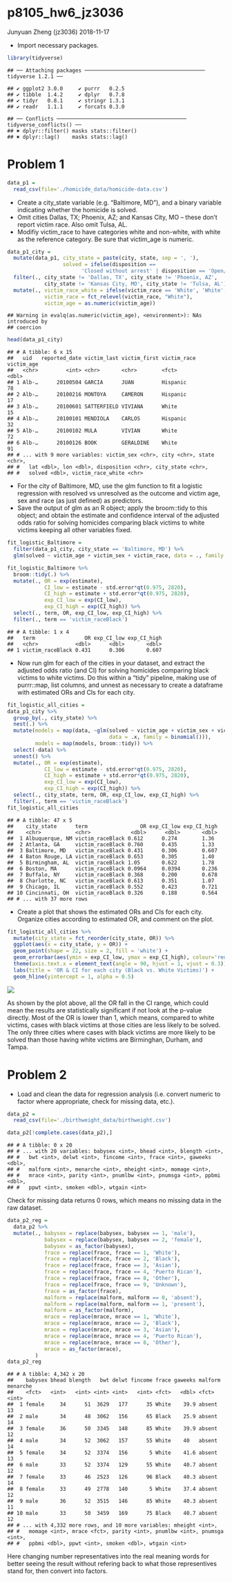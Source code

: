 p8105\_hw6\_jz3036
================
Junyuan Zheng (jz3036)
2018-11-17

-   Import necessary packages.

``` r
library(tidyverse)
```

    ## ── Attaching packages ─────────────────────────────────────── tidyverse 1.2.1 ──

    ## ✔ ggplot2 3.0.0     ✔ purrr   0.2.5
    ## ✔ tibble  1.4.2     ✔ dplyr   0.7.8
    ## ✔ tidyr   0.8.1     ✔ stringr 1.3.1
    ## ✔ readr   1.1.1     ✔ forcats 0.3.0

    ## ── Conflicts ────────────────────────────────────────── tidyverse_conflicts() ──
    ## ✖ dplyr::filter() masks stats::filter()
    ## ✖ dplyr::lag()    masks stats::lag()

Problem 1
=========

``` r
data_p1 = 
  read_csv(file='./homicide_data/homicide-data.csv')
```

-   Create a city\_state variable (e.g. “Baltimore, MD”), and a binary variable indicating whether the homicide is solved.
-   Omit cities Dallas, TX; Phoenix, AZ; and Kansas City, MO – these don’t report victim race. Also omit Tulsa, AL.
-   Modifiy victim\_race to have categories white and non-white, with white as the reference category. Be sure that victim\_age is numeric.

``` r
data_p1_city = 
  mutate(data_p1, city_state = paste(city, state, sep = ', '),
                  solved = ifelse(disposition == 
                        'Closed without arrest' | disposition == 'Open/No arrest', 0, 1)) %>%
  filter(., city_state != 'Dallas, TX', city_state != 'Phoenix, AZ',
            city_state != 'Kansas City, MO', city_state != 'Tulsa, AL') %>% 
  mutate(., victim_race_white = ifelse(victim_race == 'White', 'White', 'Non-white'),
            victim_race = fct_relevel(victim_race, "White"),
            victim_age = as.numeric(victim_age))
```

    ## Warning in evalq(as.numeric(victim_age), <environment>): NAs introduced by
    ## coercion

``` r
head(data_p1_city)
```

    ## # A tibble: 6 x 15
    ##   uid   reported_date victim_last victim_first victim_race victim_age
    ##   <chr>         <int> <chr>       <chr>        <fct>            <dbl>
    ## 1 Alb-…      20100504 GARCIA      JUAN         Hispanic            78
    ## 2 Alb-…      20100216 MONTOYA     CAMERON      Hispanic            17
    ## 3 Alb-…      20100601 SATTERFIELD VIVIANA      White               15
    ## 4 Alb-…      20100101 MENDIOLA    CARLOS       Hispanic            32
    ## 5 Alb-…      20100102 MULA        VIVIAN       White               72
    ## 6 Alb-…      20100126 BOOK        GERALDINE    White               91
    ## # ... with 9 more variables: victim_sex <chr>, city <chr>, state <chr>,
    ## #   lat <dbl>, lon <dbl>, disposition <chr>, city_state <chr>,
    ## #   solved <dbl>, victim_race_white <chr>

-   For the city of Baltimore, MD, use the glm function to fit a logistic regression with resolved vs unresolved as the outcome and victim age, sex and race (as just defined) as predictors.
-   Save the output of glm as an R object; apply the broom::tidy to this object; and obtain the estimate and confidence interval of the adjusted odds ratio for solving homicides comparing black victims to white victims keeping all other variables fixed.

``` r
fit_logistic_Baltimore = 
  filter(data_p1_city, city_state == 'Baltimore, MD') %>% 
  glm(solved ~ victim_age + victim_sex + victim_race, data = ., family = binomial())

fit_logistic_Baltimore %>% 
  broom::tidy(.) %>% 
  mutate(., OR = exp(estimate),
            CI_low = estimate - std.error*qt(0.975, 2820),
            CI_high = estimate + std.error*qt(0.975, 2820),
            exp_CI_low = exp(CI_low),
            exp_CI_high = exp(CI_high)) %>%
  select(., term, OR, exp_CI_low, exp_CI_high) %>%
  filter(., term == 'victim_raceBlack')
```

    ## # A tibble: 1 x 4
    ##   term                OR exp_CI_low exp_CI_high
    ##   <chr>            <dbl>      <dbl>       <dbl>
    ## 1 victim_raceBlack 0.431      0.306       0.607

-   Now run glm for each of the cities in your dataset, and extract the adjusted odds ratio (and CI) for solving homicides comparing black victims to white victims. Do this within a “tidy” pipeline, making use of purrr::map, list columns, and unnest as necessary to create a dataframe with estimated ORs and CIs for each city.

``` r
fit_logistic_all_cities = 
data_p1_city %>% 
  group_by(., city_state) %>% 
  nest(.) %>% 
  mutate(models = map(data, ~glm(solved ~ victim_age + victim_sex + victim_race,
                                 data = .x, family = binomial())),
         models = map(models, broom::tidy)) %>% 
  select(-data) %>% 
  unnest() %>% 
  mutate(., OR = exp(estimate),
            CI_low = estimate - std.error*qt(0.975, 2820),
            CI_high = estimate + std.error*qt(0.975, 2820),
            exp_CI_low = exp(CI_low),
            exp_CI_high = exp(CI_high)) %>%
  select(., city_state, term, OR, exp_CI_low, exp_CI_high) %>% 
  filter(., term == 'victim_raceBlack')
fit_logistic_all_cities
```

    ## # A tibble: 47 x 5
    ##    city_state      term                 OR exp_CI_low exp_CI_high
    ##    <chr>           <chr>             <dbl>      <dbl>       <dbl>
    ##  1 Albuquerque, NM victim_raceBlack 0.612      0.274        1.36 
    ##  2 Atlanta, GA     victim_raceBlack 0.760      0.435        1.33 
    ##  3 Baltimore, MD   victim_raceBlack 0.431      0.306        0.607
    ##  4 Baton Rouge, LA victim_raceBlack 0.653      0.305        1.40 
    ##  5 Birmingham, AL  victim_raceBlack 1.05       0.622        1.78 
    ##  6 Boston, MA      victim_raceBlack 0.0964     0.0394       0.236
    ##  7 Buffalo, NY     victim_raceBlack 0.368      0.200        0.678
    ##  8 Charlotte, NC   victim_raceBlack 0.613      0.351        1.07 
    ##  9 Chicago, IL     victim_raceBlack 0.552      0.423        0.721
    ## 10 Cincinnati, OH  victim_raceBlack 0.326      0.188        0.564
    ## # ... with 37 more rows

-   Create a plot that shows the estimated ORs and CIs for each city. Organize cities according to estimated OR, and comment on the plot.

``` r
fit_logistic_all_cities %>%
  mutate(city_state = fct_reorder(city_state, OR)) %>% 
  ggplot(aes(x = city_state, y = OR)) +
  geom_point(shape = 22, size = 2, fill = 'white') +
  geom_errorbar(aes(ymin = exp_CI_low, ymax = exp_CI_high), colour='red', alpha = 0.8) +
  theme(axis.text.x = element_text(angle = 90, hjust = 1, vjust = 0.3)) +
  labs(title = 'OR & CI for each city (Black vs. White Victims)') +
  geom_hline(yintercept = 1, alpha = 0.5)
```

![](p8105_hw6_jz3036_files/figure-markdown_github/OR_CI_plot-1.png)

As shown by the plot above, all the OR fall in the CI range, which could mean the results are statistically significant if not look at the p-value directly. Most of the OR is lower than 1, which means, compared to white victims, cases with black victims at those cities are less likely to be solved. The only three cities where cases with black victims are more likely to be solved than those having white victims are Birminghan, Durham, and Tampa.

Problem 2
=========

-   Load and clean the data for regression analysis (i.e. convert numeric to factor where appropriate, check for missing data, etc.).

``` r
data_p2 = 
  read_csv(file='./birthweight_data/birthweight.csv')
```

``` r
data_p2[!complete.cases(data_p2),]
```

    ## # A tibble: 0 x 20
    ## # ... with 20 variables: babysex <int>, bhead <int>, blength <int>,
    ## #   bwt <int>, delwt <int>, fincome <int>, frace <int>, gaweeks <dbl>,
    ## #   malform <int>, menarche <int>, mheight <int>, momage <int>,
    ## #   mrace <int>, parity <int>, pnumlbw <int>, pnumsga <int>, ppbmi <dbl>,
    ## #   ppwt <int>, smoken <dbl>, wtgain <int>

Check for missing data returns 0 rows, which means no missing data in the raw dataset.

``` r
data_p2_reg = 
  data_p2 %>% 
  mutate(., babysex = replace(babysex, babysex == 1, 'male'),
            babysex = replace(babysex, babysex == 2, 'female'),
            babysex = as_factor(babysex),
            frace = replace(frace, frace == 1, 'White'),
            frace = replace(frace, frace == 2, 'Black'),
            frace = replace(frace, frace == 3, 'Asian'),
            frace = replace(frace, frace == 4, 'Puerto Rican'),
            frace = replace(frace, frace == 8, 'Other'),
            frace = replace(frace, frace == 9, 'Unknown'),
            frace = as_factor(frace),
            malform = replace(malform, malform == 0, 'absent'),
            malform = replace(malform, malform == 1, 'present'),
            malform = as_factor(malform),
            mrace = replace(mrace, mrace == 1, 'White'),
            mrace = replace(mrace, mrace == 2, 'Black'),
            mrace = replace(mrace, mrace == 3, 'Asian'),
            mrace = replace(mrace, mrace == 4, 'Puerto Rican'),
            mrace = replace(mrace, mrace == 8, 'Other'),
            mrace = as_factor(mrace),
         )
data_p2_reg
```

    ## # A tibble: 4,342 x 20
    ##    babysex bhead blength   bwt delwt fincome frace gaweeks malform menarche
    ##    <fct>   <int>   <int> <int> <int>   <int> <fct>   <dbl> <fct>      <int>
    ##  1 female     34      51  3629   177      35 White    39.9 absent        13
    ##  2 male       34      48  3062   156      65 Black    25.9 absent        14
    ##  3 female     36      50  3345   148      85 White    39.9 absent        12
    ##  4 male       34      52  3062   157      55 White    40   absent        14
    ##  5 female     34      52  3374   156       5 White    41.6 absent        13
    ##  6 male       33      52  3374   129      55 White    40.7 absent        12
    ##  7 female     33      46  2523   126      96 Black    40.3 absent        14
    ##  8 female     33      49  2778   140       5 White    37.4 absent        12
    ##  9 male       36      52  3515   146      85 White    40.3 absent        11
    ## 10 male       33      50  3459   169      75 Black    40.7 absent        12
    ## # ... with 4,332 more rows, and 10 more variables: mheight <int>,
    ## #   momage <int>, mrace <fct>, parity <int>, pnumlbw <int>, pnumsga <int>,
    ## #   ppbmi <dbl>, ppwt <int>, smoken <dbl>, wtgain <int>

Here changing number representatives into the real meaning words for better seeing the result without refering back to what those representives stand for, then convert into factors.
